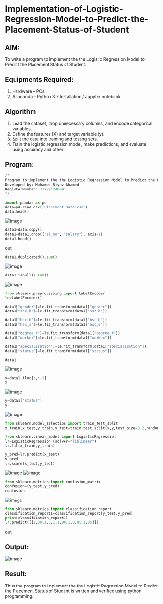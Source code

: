 # Implementation-of-Logistic-Regression-Model-to-Predict-the-Placement-Status-of-Student

## AIM:
To write a program to implement the the Logistic Regression Model to Predict the Placement Status of Student.

## Equipments Required:
1. Hardware – PCs
2. Anaconda – Python 3.7 Installation / Jupyter notebook

## Algorithm
1. Load the dataset, drop unnecessary columns, and encode categorical variables.
2. Define the features (X) and target variable (y).
3. Split the data into training and testing sets.
4. Train the logistic regression model, make predictions, and evaluate using accuracy and other

## Program:
```python
/*
Program to implement the the Logistic Regression Model to Predict the Placement Status of Student.
Developed by: Mohamed Riyaz Ahamed 
RegisterNumber: 212224240092
*/

import pandas as pd
data=pd.read_csv('Placement_Data.csv')
data.head()
```
![image](https://github.com/user-attachments/assets/c8f66116-9a75-4421-b9bb-19172f1a604f)

```python
data1=data.copy()
data1=data1.drop(["sl_no", "salary"], axis=1) 
data1.head()
```
out


```python
data1.duplicated().sum()
```
![image](https://github.com/user-attachments/assets/c10fba21-bf5d-4ba2-95cb-ecf5f286590b)

```python
data1.isnull().sum()
```
![image](https://github.com/user-attachments/assets/d60bcc32-b94d-4c9e-84cd-8ca5af3e622b)


```python
from sklearn.preprocessing import LabelEncoder
le=LabelEncoder()

data1["gender"]=le.fit_transform(data1["gender"])
data1["ssc_b"]=le.fit_transform(data1["ssc_b"])

data1["hsc_b"]=le.fit_transform(data1["hsc_b"]) 
data1["hsc_s"]=le.fit_transform(data1["hsc_s"])

data1["degree_t"]=le.fit_transform(data1["degree_t"]) 
data1["workex"]=le.fit_transform(data1["workex"])

data1["specialisation"]=le.fit_transform(data1["specialisation"])
data1["status"]=le.fit_transform(data1["status"])

data1
```
![image](https://github.com/user-attachments/assets/8fcba144-2b59-40f9-8b87-fdf29b1de939)


```python
x=data1.iloc[:,:-1]
x
```
![image](https://github.com/user-attachments/assets/a9552177-3796-4d90-9f6b-696432db9913)

```python
y=data1["status"]
y
```
![image](https://github.com/user-attachments/assets/a5a1aa7d-d5e6-47dc-a9aa-65d30b507f8c)

```python
from sklearn.model_selection import train_test_split
x_train,x_test,y_train,y_test=train_test_split(x,y,test_size=0.2,random_state = 0)

from sklearn.linear_model import LogisticRegression
lr=LogisticRegression (solver="liblinear") 
lr.fit(x_train,y_train)

y_pred=lr.predict(x_test)
y_pred
lr.score(x_test,y_test)
```
![image](https://github.com/user-attachments/assets/c5026ba0-1f31-4772-ba9c-49a80fd7b8d9)
![image](https://github.com/user-attachments/assets/4270193e-d13c-48ef-ba17-9484557739d8)



```python
from sklearn.metrics import confusion_matrix
confusion=(y_test,y_pred) 
confusion
```
![image](https://github.com/user-attachments/assets/00399d2d-65a1-4c97-82ff-03f430b15617)


```python
from sklearn.metrics import classification_report
classification_report1=classification_report(y_test,y_pred)
print(classification_report1)
lr.predict([[1,80,1,0,1,1,90,1,0,85,1,85]])
```
out
## Output:
![image](https://github.com/user-attachments/assets/36a914d8-227f-4625-a2f4-d6f4d8b53e00)

## Result:
Thus the program to implement the the Logistic Regression Model to Predict the Placement Status of Student is written and verified using python programming.
